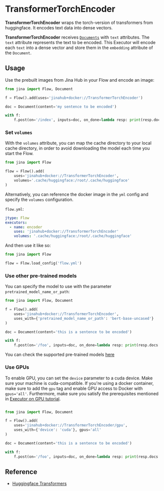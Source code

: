# TransformerTorchEncoder

**TransformerTorchEncoder** wraps the torch-version of transformers from huggingface. It encodes text data into dense vectors.

**TransformerTorchEncoder** receives [`Documents`](https://docs.jina.ai/fundamentals/document/) with `text` attributes.
The `text` attribute represents the text to be encoded. This Executor will encode each `text` into a dense vector and store them in the `embedding` attribute of the `Document`.


## Usage


Use the prebuilt images from Jina Hub in your Flow and encode an image:

```python
from jina import Flow, Document

f = Flow().add(uses='jinahub+docker://TransformerTorchEncoder')

doc = Document(content='my sentence to be encoded')

with f:
    f.post(on='/index', inputs=doc, on_done=lambda resp: print(resp.docs[0].embedding))
```


### Set `volumes`

With the `volumes` attribute, you can map the cache directory to your local cache directory, in order to avoid downloading 
the model each time you start the Flow.

```python
from jina import Flow

flow = Flow().add(
    uses='jinahub+docker://TransformerTorchEncoder',
    volumes='.cache/huggingface:/root/.cache/huggingface'
)
```

Alternatively, you can reference the docker image in the `yml` config and specify the `volumes` configuration.

`flow.yml`:

```yaml
jtype: Flow
executors:
  - name: encoder
    uses: 'jinahub+docker://TransformerTorchEncoder'
    volumes: '.cache/huggingface:/root/.cache/huggingface'
```

And then use it like so:
```python
from jina import Flow

flow = Flow.load_config('flow.yml')
```


### Use other pre-trained models
You can specify the model to use with the parameter `pretrained_model_name_or_path`:
```python
from jina import Flow, Document

f = Flow().add(
    uses='jinahub+docker://TransformerTorchEncoder',
    uses_with={'pretrained_model_name_or_path': 'bert-base-uncased'}
)

doc = Document(content='this is a sentence to be encoded')

with f:
    f.post(on='/foo', inputs=doc, on_done=lambda resp: print(resp.docs[0].embedding))
```

You can check the supported pre-trained models [here](https://huggingface.co/transformers/pretrained_models.html)

### Use GPUs
To enable GPU, you can set the `device` parameter to a cuda device.
Make sure your machine is cuda-compatible.
If you're using a docker container, make sure to add the `gpu` tag and enable 
GPU access to Docker with `gpus='all'`.
Furthermore, make sure you satisfy the prerequisites mentioned in 
[Executor on GPU tutorial](https://docs.jina.ai/tutorials/gpu_executor/#prerequisites).

```python

from jina import Flow, Document

f = Flow().add(
    uses='jinahub+docker://TransformerTorchEncoder/gpu',
    uses_with={'device': 'cuda'}, gpus='all'
)

doc = Document(content='this is a sentence to be encoded')

with f:
    f.post(on='/foo', inputs=doc, on_done=lambda resp: print(resp.docs[0].embedding))
```

## Reference
- [Huggingface Transformers](https://huggingface.co/transformers/pretrained_models.html)
